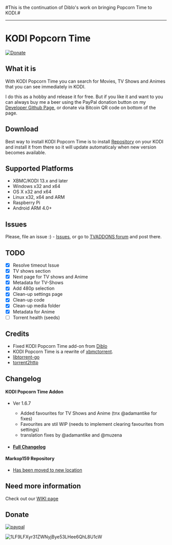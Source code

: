 #This is the continuation of Diblo's work on bringing Popcorn Time to KODI.#

<hr>

# KODI Popcorn Time #

[![Donate](https://img.shields.io/badge/Donate-Paypal-green.svg)](https://www.paypal.com/cgi-bin/webscr?cmd=_s-xclick&hosted_button_id=83UA43TPBRHLL)

## What it is ##
With KODI Popcorn Time you can search for Movies, TV Shows and Animes that you can see immediately in KODI.

I do this as a hobby and release it for free. But if you like it and want to you can always buy me a beer using the PayPal donation button on my [Developer Github Page](https://markop159.github.io), or donate via Bitcoin QR code on bottom of the page.

## Download ##
Best way to install KODI Popcorn Time is to install [Repository](https://github.com/markop159/Markop159-repository/blob/master/Releases/plugin.video.kodipopcorntime.repository/plugin.video.kodipopcorntime.repository-1.1.0.zip?raw=true) on your KODI and install it from there so it will update automaticaly when new version becomes available.

## Supported Platforms ##
* XBMC/KODI 13.x and later
* Windows x32 and x64
* OS X x32 and x64
* Linux x32, x64 and ARM
* Raspberry Pi
* Android ARM 4.0+

## Issues ##
Please, file an issue :) - [Issues](https://github.com/markop159/KODI-Popcorn-Time/issues), or go to [TVADDONS forum](https://forums.tvaddons.ag/addon-releases/47568-kodi-popcorn-time.html) and post there.

## TODO ##
  - [x] Resolve timeout Issue
  - [x] TV shows section
  - [x] Next page for TV shows and Anime
  - [x] Metadata for TV-Shows
  - [x] Add 480p selection
  - [x] Clean-up settings page
  - [x] Clean-up code
  - [x] Clean-up media folder
  - [x] Metadata for Anime
  - [ ] Torrent health (seeds)

## Credits ##
* Fixed KODI Popcorn Time add-on from [Diblo](https://github.com/Diblo/KODI-Popcorn-Time)
* KODI Popcorn Time is a rewrite of [xbmctorrent](http://github.com/steeve/xbmctorrent).
* [libtorrent-go](http://github.com/steeve/libtorrent-go)
* [torrent2http](http://github.com/steeve/torrent2http)

## Changelog ##

#### KODI Popcorn Time Addon ####

* Ver 1.6.7
  - Added favourites for TV Shows and Anime (tnx @adamantike for fixes)
  - Favourites are stil WIP (needs to implement clearing favourites from settings)
  - translation fixes by @adamantike and @muzena

* #### [Full Changelog](https://github.com/markop159/KODI-Popcorn-Time/wiki/Changelog) ####

#### Markop159 Repository ####

  - [Has been moved to new location](https://github.com/markop159/Markop159-repository)

## Need more information ##
Check out our [WIKI page](https://github.com/markop159/KODI-Popcorn-Time/wiki)

## Donate ##
[![paypal](https://www.paypalobjects.com/en_US/i/btn/btn_donateCC_LG.gif)](https://www.paypal.com/cgi-bin/webscr?cmd=_s-xclick&hosted_button_id=83UA43TPBRHLL)

![1LF9LFXyr31ZWNyjBye53LHee6QhL8U1cW](http://i.imgur.com/501JXzC.png)
